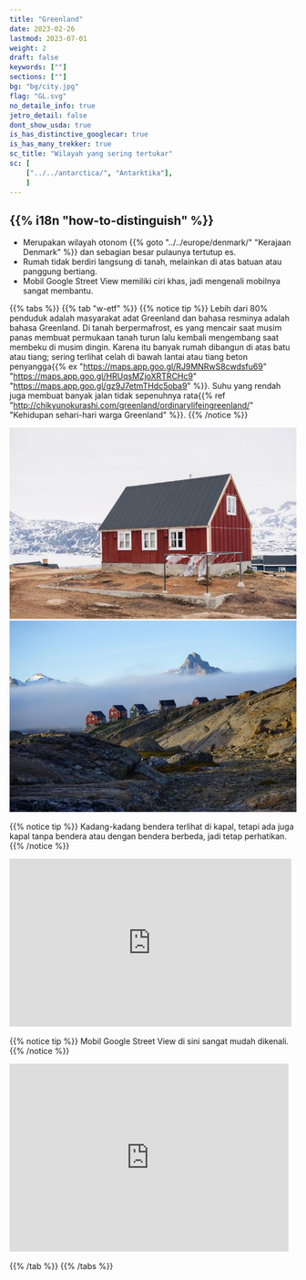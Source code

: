 ```yaml
---
title: "Greenland"
date: 2023-02-26
lastmod: 2023-07-01
weight: 2
draft: false
keywords: [""]
sections: [""]
bg: "bg/city.jpg"
flag: "GL.svg"
no_detaile_info: true
jetro_detail: false
dont_show_usda: true
is_has_distinctive_googlecar: true
is_has_many_trekker: true
sc_title: "Wilayah yang sering tertukar"
sc: [
    ["../../antarctica/", "Antarktika"],
    ]
---
```


<div class="main-desciption country-description">
    <h2 class="section-title">{{% i18n "how-to-distinguish" %}}</h2>
    <ul class="rule-list">
        <li>Merupakan wilayah otonom {{% goto "../../europe/denmark/" "Kerajaan Denmark" %}} dan sebagian besar pulaunya tertutup es.</li>
        <li>Rumah tidak berdiri langsung di tanah, melainkan di atas <span class="quiz">batuan atau panggung bertiang</span>.</li>
        <li>Mobil Google Street View memiliki ciri khas, jadi mengenali mobilnya sangat membantu.</li>
</div>


{{% tabs %}}
{{% tab "w-etf" %}}
{{% notice tip %}}
Lebih dari 80% penduduk adalah masyarakat adat Greenland dan bahasa resminya adalah bahasa Greenland. Di tanah berpermafrost, es yang mencair saat musim panas membuat permukaan tanah turun lalu kembali mengembang saat membeku di musim dingin. Karena itu banyak rumah dibangun di atas batu atau tiang; sering terlihat celah di bawah lantai atau tiang beton penyangga{{% ex "https://maps.app.goo.gl/RJ9MNRwS8cwdsfu69" "https://maps.app.goo.gl/HRUqsMZjoXRTRCHc9" "https://maps.app.goo.gl/gz9J7etmTHdc5oba9" %}}. Suhu yang rendah juga membuat banyak jalan tidak sepenuhnya rata{{% ref "http://chikyunokurashi.com/greenland/ordinarylifeingreenland/" "Kehidupan sehari-hari warga Greenland" %}}.
{{% /notice %}}
<div class="googlemap-if no-margin unclickable">
<img src="./tasiilaq_greenland_01.jpg" width="550px">
<img src="./tasiilaq_greenland_east_greenland.jpg" width="550px">
</div>

{{% notice tip %}}
Kadang-kadang bendera terlihat di kapal, tetapi ada juga kapal tanpa bendera atau dengan bendera berbeda, jadi tetap perhatikan.
{{% /notice %}}

<div class="googlemap-if">
<iframe src="https://www.google.com/maps/embed?pb=!4v1683535598356!6m8!1m7!1sJWKXNtbZpJL-rPFjVTFcOw!2m2!1d65.65127559241013!2d-37.31975792701175!3f22.734939967993213!4f-35.61737462945672!5f1.7431718349436869" width="495" height="295" style="border:0;" allowfullscreen="" loading="lazy" referrerpolicy="no-referrer-when-downgrade"></iframe>
</div>


{{% notice tip %}}
Mobil Google Street View di sini sangat mudah dikenali.
{{% /notice %}}

<div class="googlemap-if">
<iframe src="https://www.google.com/maps/embed?pb=!4v1686390451593!6m8!1m7!1siqs6NGkbB7O4Px9s_ct61Q!2m2!1d64.16964879365322!2d-51.73017917481543!3f359.41528509947415!4f-41.78736194440895!5f1.5120995218794824" width="490" height="330" style="border:0;" allowfullscreen="" loading="lazy" referrerpolicy="no-referrer-when-downgrade"></iframe>
</div>

{{% /tab %}}
{{% /tabs %}}

